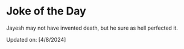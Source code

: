 # Joke of the Day

<!-- #joke -->
Jayesh may not have invented death, but he sure as hell perfected it.

Updated on: [4/8/2024]
<!-- #jokeEnd -->